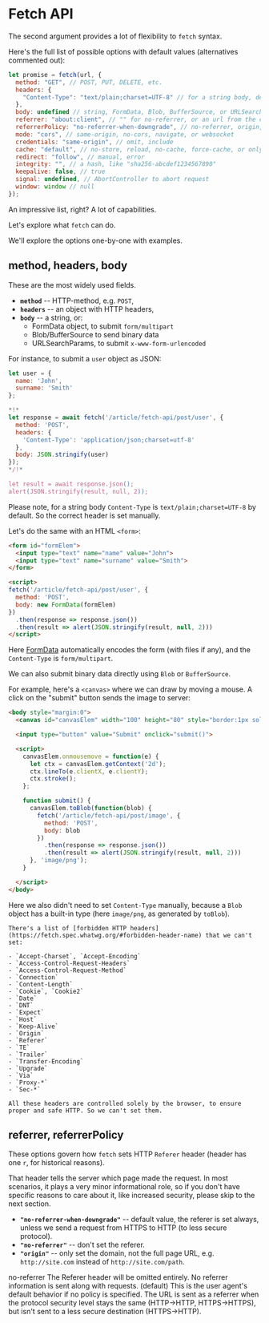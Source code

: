 
# Fetch API

The second argument provides a lot of flexibility to `fetch` syntax.

Here's the full list of possible options with default values (alternatives commented out):

```js
let promise = fetch(url, {
  method: "GET", // POST, PUT, DELETE, etc.
  headers: {
    "Content-Type": "text/plain;charset=UTF-8" // for a string body, depends on body
  },
  body: undefined // string, FormData, Blob, BufferSource, or URLSearchParams
  referrer: "about:client", // "" for no-referrer, or an url from the current origin
  referrerPolicy: "no-referrer-when-downgrade", // no-referrer, origin, same-origin...
  mode: "cors", // same-origin, no-cors, navigate, or websocket
  credentials: "same-origin", // omit, include
  cache: "default", // no-store, reload, no-cache, force-cache, or only-if-cached
  redirect: "follow", // manual, error
  integrity: "", // a hash, like "sha256-abcdef1234567890"
  keepalive: false, // true
  signal: undefined, // AbortController to abort request
  window: window // null
});
```

An impressive list, right? A lot of capabilities.

Let's explore what `fetch` can do.

We'll explore the options one-by-one with examples.

## method, headers, body

These are the most widely used fields.

- **`method`** -- HTTP-method, e.g. `POST`,
- **`headers`** -- an object with HTTP headers,
- **`body`** -- a string, or:
  - FormData object, to submit `form/multipart`
  - Blob/BufferSource to send binary data
  - URLSearchParams, to submit `x-www-form-urlencoded`

For instance, to submit a `user` object as JSON:

```js run async
let user = {
  name: 'John',
  surname: 'Smith'
};

*!*
let response = await fetch('/article/fetch-api/post/user', {
  method: 'POST',
  headers: {
    'Content-Type': 'application/json;charset=utf-8'
  },
  body: JSON.stringify(user)
});
*/!*

let result = await response.json();
alert(JSON.stringify(result, null, 2));
```

Please note, for a string body `Content-Type` is `text/plain;charset=UTF-8` by default. So the correct header is set manually.

Let's do the same with an HTML `<form>`:

```html run
<form id="formElem">
  <input type="text" name="name" value="John">
  <input type="text" name="surname" value="Smith">
</form>

<script>
fetch('/article/fetch-api/post/user', {
  method: 'POST',
  body: new FormData(formElem)
})
  .then(response => response.json())
  .then(result => alert(JSON.stringify(result, null, 2)))
</script>
```

Here [FormData](https://xhr.spec.whatwg.org/#formdata) automatically encodes the form (with files if any), and the `Content-Type` is `form/multipart`.

We can also submit binary data directly using `Blob` or `BufferSource`.

For example, here's a `<canvas>` where we can draw by moving a mouse. A click on the "submit" button sends the image to server:

```html run autorun height="90"
<body style="margin:0">
  <canvas id="canvasElem" width="100" height="80" style="border:1px solid"></canvas>

  <input type="button" value="Submit" onclick="submit()">

  <script>
    canvasElem.onmousemove = function(e) {
      let ctx = canvasElem.getContext('2d');
      ctx.lineTo(e.clientX, e.clientY);
      ctx.stroke();
    };

    function submit() {
      canvasElem.toBlob(function(blob) {        
        fetch('/article/fetch-api/post/image', {
          method: 'POST',
          body: blob
        })
          .then(response => response.json())
          .then(result => alert(JSON.stringify(result, null, 2)))
      }, 'image/png');
    }

  </script>
</body>
```

Here we also didn't need to set `Content-Type` manually, because a `Blob` object has a built-in type (here `image/png`, as generated by `toBlob`).

```warn header="Not any header is allowed"
There's a list of [forbidden HTTP headers](https://fetch.spec.whatwg.org/#forbidden-header-name) that we can't set:

- `Accept-Charset`, `Accept-Encoding`
- `Access-Control-Request-Headers`
- `Access-Control-Request-Method`
- `Connection`
- `Content-Length`
- `Cookie`, `Cookie2`
- `Date`
- `DNT`
- `Expect`
- `Host`
- `Keep-Alive`
- `Origin`
- `Referer`
- `TE`
- `Trailer`
- `Transfer-Encoding`
- `Upgrade`
- `Via`
- `Proxy-*`
- `Sec-*`

All these headers are controlled solely by the browser, to ensure proper and safe HTTP. So we can't set them.
```

## referrer, referrerPolicy

These options govern how `fetch` sets HTTP `Referer` header (header has one `r`, for historical reasons).

That header tells the server which page made the request. In most scenarios, it plays a very minor informational role, so if you don't have specific reasons to care about it, like increased security, please skip to the next section.

- **`"no-referrer-when-downgrade"`** -- default value, the referer is set always, unless we send a request from HTTPS to HTTP (to less secure protocol).
- **`"no-referrer"`** -- don't set the referer.
- **`"origin"`** -- only set the domain, not the full page URL, e.g. `http://site.com` instead of `http://site.com/path`.

no-referrer
The Referer header will be omitted entirely. No referrer information is sent along with requests.
 (default)
This is the user agent's default behavior if no policy is specified. The URL is sent as a referrer when the protocol security level stays the same (HTTP→HTTP, HTTPS→HTTPS), but isn't sent to a less secure destination (HTTPS→HTTP).
